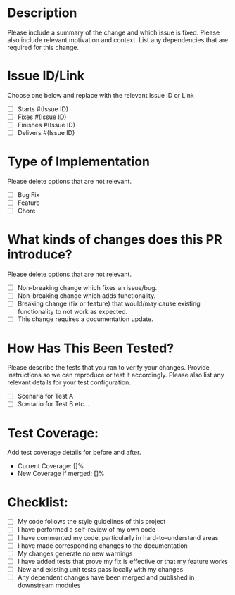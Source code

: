 # Description

Please include a summary of the change and which issue is fixed. Please also include relevant motivation and context. List any dependencies that are required for this change.

# Issue ID/Link

Choose one below and replace with the relevant Issue ID or Link

- [ ] Starts #(Issue ID)
- [ ] Fixes #(Issue ID)
- [ ] Finishes #(Issue ID)
- [ ] Delivers #(Issue ID)

# Type of Implementation

Please delete options that are not relevant.

- [ ] Bug Fix
- [ ] Feature
- [ ] Chore

# What kinds of changes does this PR introduce?

Please delete options that are not relevant.

- [ ] Non-breaking change which fixes an issue/bug.
- [ ] Non-breaking change which adds functionality.
- [ ] Breaking change (fix or feature) that would/may cause existing functionality to not work as expected.
- [ ] This change requires a documentation update.

# How Has This Been Tested?

Please describe the tests that you ran to verify your changes. Provide instructions so we can reproduce or test it accordingly. Please also list any relevant details for your test configuration.

- [ ] Scenaria for Test A
- [ ] Scenario for Test B etc...

# Test Coverage:

Add test coverage details for before and after.

- Current Coverage: []%
- New Coverage if merged: []%

# Checklist:

- [ ] My code follows the style guidelines of this project
- [ ] I have performed a self-review of my own code
- [ ] I have commented my code, particularly in hard-to-understand areas
- [ ] I have made corresponding changes to the documentation
- [ ] My changes generate no new warnings
- [ ] I have added tests that prove my fix is effective or that my feature works
- [ ] New and existing unit tests pass locally with my changes
- [ ] Any dependent changes have been merged and published in downstream modules
